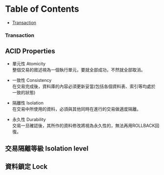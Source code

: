 Table of Contents
===
* [Transaction](#Transaction)

### Transaction

ACID Properties
---
* 單元性 Atomicity  
整個交易的敘述視為一個執行單元，要就全部成功，不然就全部取消。

* 一致性 Consistency  
在交易完成後，資料庫的內容必須更新妥當(包括各個資料表、索引等均處於一致的狀態)

* 隔離性 Isolation  
在交易中所使用的資料，必須與其他同時在進行的交易做適度隔離。

* 永久性 Durability   
交易一旦確認後，其所作的資料修改將視為永久性的，無法再用ROLLBACK回復。

交易隔離等級 Isolation level
---

資料鎖定 Lock
---
